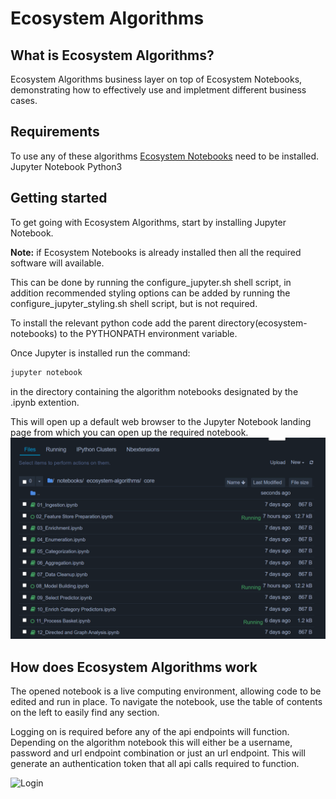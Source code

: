 # Ecosystem Algorithms

## What is Ecosystem Algorithms?

Ecosystem Algorithms business layer on top of Ecosystem Notebooks, demonstrating how to effectively use and impletment different business cases.

## Requirements

To use any of these algorithms [Ecosystem Notebooks](https://github.com/ecosystemai/ecosystem-algorithms) need to be installed.
Jupyter Notebook
Python3

## Getting started

To get going with Ecosystem Algorithms, start by installing Jupyter Notebook.

**Note:** if Ecosystem Notebooks is already installed then all the required software will available.

This can be done by running the configure_jupyter.sh shell script, in addition recommended styling options can be added by running the configure_jupyter_styling.sh shell script, but is not required.

To install the relevant python code add the parent directory(ecosystem-notebooks) to the PYTHONPATH environment variable. 

Once Jupyter is installed run the command:
```bash
jupyter notebook
```
in the directory containing the algorithm notebooks designated by the .ipynb extention.

This will open up a default web browser to the Jupyter Notebook landing page from which you can open up the required notebook.
![Jupyter Landing Page](https://github.com/ecosystemai/ecosystem-algorithms/blob/master/docs/images/jupyter_landing_page.png "Jupyter Landing Page")

## How does Ecosystem Algorithms work

The opened notebook is a live computing environment, allowing code to be edited and run in place. 
To navigate the notebook, use the table of contents on the left to easily find any section.

Logging on is required before any of the api endpoints will function. Depending on the algorithm notebook this will either be a username, password and url endpoint combination or just an url endpoint. This will generate an authentication token that all api calls required to function.

![Login](https://github.com/ecosystemai/ecosystem-algorithms/blob/master/docs/images/login.png "Login")